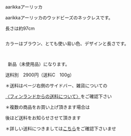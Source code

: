 <link rel="stylesheet" type="text/css" href="/assets/css/styles.css">

aarikkaアーリッカ

aarikkaアーリッカのウッドビーズのネックレスです。

長さは約97cm

<img alt="" src="http://blog.cnobi.jp/v1/blog/user/71e35865e9e62f3f9d70420d6124d2ab/1522515944"/> 

カラーはブラウン、とても使い易い色、デザインと長さです。

<img alt="" src="http://blog.cnobi.jp/v1/blog/user/71e35865e9e62f3f9d70420d6124d2ab/1522515946"/>

<img alt="" src="http://blog.cnobi.jp/v1/blog/user/71e35865e9e62f3f9d70420d6124d2ab/1522515947"/> 

<img alt="" src="http://blog.cnobi.jp/v1/blog/user/71e35865e9e62f3f9d70420d6124d2ab/1522515945"/> 

<img alt="" src="http://blog.cnobi.jp/v1/blog/user/71e35865e9e62f3f9d70420d6124d2ab/1522515948"/> 

  新品（未使用品）になります。

送料別　2900円（送料C　100g）

＊送料はページ右側のサイドバー、雑貨についての

[〈フィンランドからの送料について〉](https://dkzakka.github.io/2005/03/31/雑貨について.html)をご確認下さい

＊複数の商品をお買い上げ頂きます場合は 

後ほど送料をお知らせさせて頂きます

＊詳しい送料につきましては[こちら](http://dkzakka.blog.shinobi.jp/Entry/3385/)をご確認下さいませ